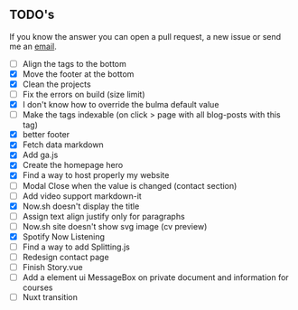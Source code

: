 ## TODO's
If you know the answer you can open a pull request, a new issue or send me an [email](mailto:matteo.gauthier@gmail.com).

- [ ] Align the tags to the bottom
- [x] Move the footer at the bottom 
- [x] Clean the projects
- [ ] Fix the errors on build (size limit)
- [x] I don't know how to override the bulma default value
- [ ] Make the tags indexable (on click > page with all blog-posts with this tag)
- [x] better footer
- [x] Fetch data markdown
- [x] Add ga.js
- [x] Create the homepage hero
- [x] Find a way to host properly my website
- [ ] Modal Close when the value is changed (contact section)
- [ ] Add video support markdown-it
- [x] Now.sh doesn't display the title
- [ ] Assign text align justify only for paragraphs
- [ ] Now.sh site doesn't show svg image (cv preview)
- [x] Spotify Now Listening
- [ ] Find a way to add Splitting.js
- [ ] Redesign contact page
- [ ] Finish Story.vue
- [ ] Add a element ui MessageBox on private document and information for courses
- [ ] Nuxt transition
